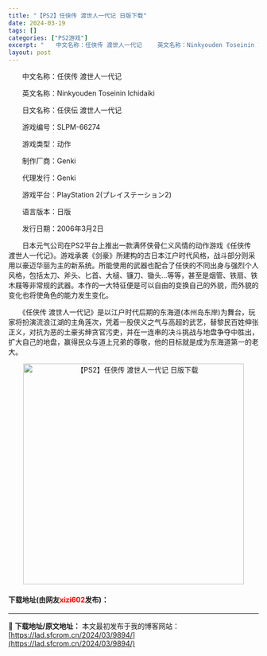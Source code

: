 ```yaml
---
title: "【PS2】任侠传 渡世人一代记 日版下载"
date: 2024-03-19
tags: []
categories: ["PS2游戏"]
excerpt: "　　中文名称：任侠传 渡世人一代记 　　英文名称：Ninkyouden Toseinin Ichidaiki 　　日文名称：任侠伝 渡世人一代记 　　游戏编号：SLPM-66274 　　游戏类型：动作 　　制作厂商：Genki 　　代理发行：Genki 　　游戏平台：PlayStation 2(プレ&hellip;"
layout: post
---
```


 <p>　　中文名称：任侠传 渡世人一代记</p> <p>　　英文名称：Ninkyouden Toseinin Ichidaiki</p> <p>　　日文名称：任侠伝 渡世人一代记</p> <p>　　游戏编号：SLPM-66274</p> <p>　　游戏类型：动作</p> <p>　　制作厂商：Genki</p> <p>　　代理发行：Genki</p> <p>　　游戏平台：PlayStation 2(プレイステーション2)</p> <p>　　语言版本：日版</p> <p>　　发行日期：2006年3月2日</p> <p>　　日本元气公司在PS2平台上推出一款满怀侠骨仁义风情的动作游戏《任侠传 渡世人一代记》。游戏承袭《剑豪》所建构的古日本江户时代风格，战斗部分则采用以豪迈华丽为主的新系统。所能使用的武器也配合了任侠的不同出身与强烈个人风格，包括太刀、斧头、匕首、大槌、镰刀、锄头...等等，甚至是烟管、铁扇、铁木屐等非常规的武器。本作的一大特征便是可以自由的变换自己的外貌，而外貌的变化也将使角色的能力发生变化。</p> <p>　　《任侠传 渡世人一代记》是以江户时代后期的东海道(本州岛东岸)为舞台，玩家将扮演流浪江湖的主角莲次，凭着一股侠义之气与高超的武艺，替黎民百姓伸张正义，对抗为恶的土豪劣绅贪官污吏，并在一连串的决斗挑战与地盘争夺中胜出，扩大自己的地盘，赢得民众与道上兄弟的尊敬，他的目标就是成为东海道第一的老大。</p> <p align="center"><img align="" border="0" src="https://lad.sfcrom.cn/wp-content/uploads/2024/03/20240319_65f99843ba3d9.jpg" width="444" alt="【PS2】任侠传 渡世人一代记 日版下载" /></p> <p><h4>下载地址(由网友<font color="red">xizi602</font>发布)：</h4></p> 

---
📖 **下载地址/原文地址：** 本文最初发布于我的博客网站：[https://lad.sfcrom.cn/2024/03/9894/](https://lad.sfcrom.cn/2024/03/9894/)
